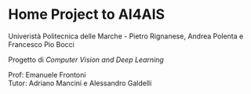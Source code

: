 # Home Project to AI4AIS
Univeristà Politecnica delle Marche - Pietro Rignanese, Andrea Polenta e Francesco Pio Bocci

Progetto di *Computer Vision and Deep Learning*

Prof: Emanuele Frontoni<br>
Tutor: Adriano Mancini e Alessandro Galdelli
